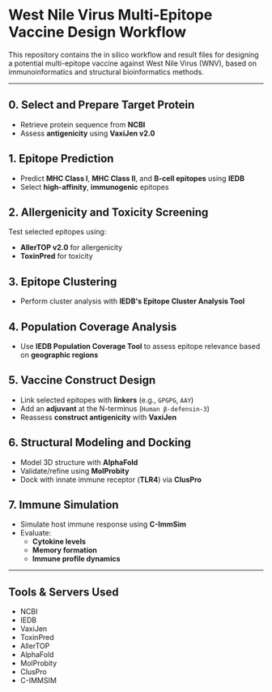 # West Nile Virus Multi-Epitope Vaccine Design Workflow

This repository contains the in silico workflow and result files for designing a potential multi-epitope vaccine against West Nile Virus (WNV), based on immunoinformatics and structural bioinformatics methods.

---

## 0. Select and Prepare Target Protein

- Retrieve protein sequence from **NCBI**
- Assess **antigenicity** using **VaxiJen v2.0**  

## 1. Epitope Prediction

- Predict **MHC Class I**, **MHC Class II**, and **B-cell epitopes** using **IEDB**
- Select **high-affinity**, **immunogenic** epitopes

## 2. Allergenicity and Toxicity Screening

Test selected epitopes using:
- **AllerTOP v2.0** for allergenicity
- **ToxinPred** for toxicity
  
## 3. Epitope Clustering

- Perform cluster analysis with **IEDB's Epitope Cluster Analysis Tool**

## 4. Population Coverage Analysis

- Use **IEDB Population Coverage Tool** to assess epitope relevance based on **geographic regions**
  
## 5. Vaccine Construct Design

- Link selected epitopes with **linkers** (e.g., `GPGPG`, `AAY`)
- Add an **adjuvant** at the N-terminus (`Human β-defensin-3`)
- Reassess **construct antigenicity** with **VaxiJen**

## 6. Structural Modeling and Docking

- Model 3D structure with **AlphaFold**
- Validate/refine using **MolProbity**
- Dock with innate immune receptor (**TLR4**) via **ClusPro**

## 7. Immune Simulation

- Simulate host immune response using **C-ImmSim**
- Evaluate:
  - **Cytokine levels**
  - **Memory formation**
  - **Immune profile dynamics**
 
---

## Tools & Servers Used

- NCBI
- IEDB
- VaxiJen
- ToxinPred
- AllerTOP
- AlphaFold
- MolProbity
- ClusPro
- C-IMMSIM
